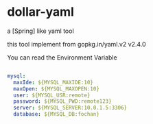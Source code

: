 # dollar-yaml
a [Spring] like yaml tool

this tool implement from gopkg.in/yaml.v2 v2.4.0

You can read the Environment Variable

```yaml

mysql:
  maxIde: ${MYSQL_MAXIDE:10}
  maxOpen: ${MYSQL_MAXOPEN:10}
  user: ${MYSQL_USR:remote}
  password: ${MYSQL_PWD:remote123}
  server: ${MYSQL_SERVER:10.0.1.5:3306}
  database: ${MYSQL_DB:fochan}


```
